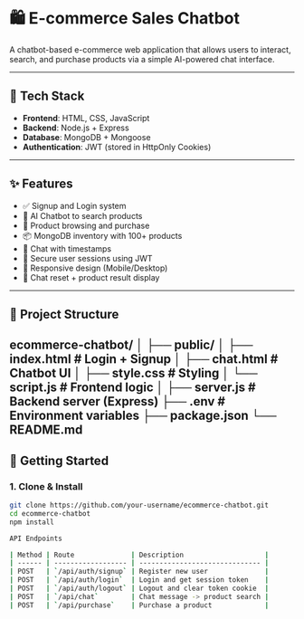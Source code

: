# 🛍️ E-commerce Sales Chatbot

A chatbot-based e-commerce web application that allows users to interact, search, and purchase products via a simple AI-powered chat interface.

---

## 🔧 Tech Stack

- **Frontend**: HTML, CSS, JavaScript 
- **Backend**: Node.js + Express
- **Database**: MongoDB + Mongoose
- **Authentication**: JWT (stored in HttpOnly Cookies)

---

## ✨ Features

- ✅ Signup and Login system
- 🧠 AI Chatbot to search products
- 🛒 Product browsing and purchase
- 📦 MongoDB inventory with 100+ products
- 🧾 Chat with timestamps
- 🔐 Secure user sessions using JWT
- 📱 Responsive design (Mobile/Desktop)
- 🔁 Chat reset + product result display

---

## 📁 Project Structure

ecommerce-chatbot/
│
├── public/
│ ├── index.html # Login + Signup
│ ├── chat.html # Chatbot UI
│ ├── style.css # Styling
│ └── script.js # Frontend logic
│
├── server.js # Backend server (Express)
├── .env # Environment variables
├── package.json
└── README.md
---

## 🚀 Getting Started

### 1. Clone & Install
```bash
git clone https://github.com/your-username/ecommerce-chatbot.git
cd ecommerce-chatbot
npm install

API Endpoints

| Method | Route              | Description                    |
| ------ | ------------------ | ------------------------------ |
| POST   | `/api/auth/signup` | Register new user              |
| POST   | `/api/auth/login`  | Login and get session token    |
| POST   | `/api/auth/logout` | Logout and clear token cookie  |
| POST   | `/api/chat`        | Chat message -> product search |
| POST   | `/api/purchase`    | Purchase a product             |
